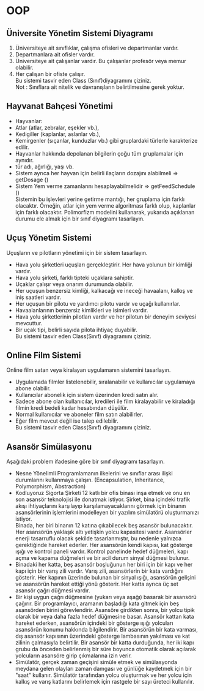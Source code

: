 # OOP  
## Üniversite Yönetim Sistemi Diyagramı  

1. Üniversiteye ait sınıflıklar, çalışma ofisleri ve departmanlar vardır.
2. Departmanlara ait ofisler vardır.
3. Üniversiteye ait çalışanlar vardır. Bu çalışanlar profesör veya memur olabilir.
4. Her çalışan bir ofiste çalışır.  
Bu sistemi tasvir eden Class (Sınıf)diyagramını çiziniz.  
Not : Sınıflara ait nitelik ve davranışların belirtilmesine gerek yoktur.  

## Hayvanat Bahçesi Yönetimi
+ Hayvanlar:
+ Atlar (atlar, zebralar, eşekler vb.),
+ Kedigiller (kaplanlar, aslanlar vb.),
+ Kemirgenler (sıçanlar, kunduzlar vb.) gibi gruplardaki türlerle karakterize edilir.
+ Hayvanlar hakkında depolanan bilgilerin çoğu tüm gruplamalar için aynıdır.
+ tür adı, ağırlığı, yaşı vb.
+ Sistem ayrıca her hayvan için belirli ilaçların dozajını alabilmeli => getDosage ()
+ Sistem Yem verme zamanlarını hesaplayabilmelidir => getFeedSchedule ()  
Sistemin bu işlevleri yerine getirme mantığı, her gruplama için farklı olacaktır. Örneğin, atlar için yem verme algoritması farklı olup, kaplanlar için farklı olacaktır. 
Polimorfizm modelini kullanarak, yukarıda açıklanan durumu ele almak için bir sınıf diyagramı tasarlayın.  

## Uçuş Yönetim Sistemi  
Uçuşların ve pilotların yönetimi için bir sistem tasarlayın.  
+ Hava yolu şirketleri uçuşları gerçekleştirir. Her hava yolunun bir kimliği vardır.
+ Hava yolu şirketi, farklı tipteki uçaklara sahiptir.
+ Uçaklar çalışır veya onarım durumunda olabilir.
+ Her uçuşun benzersiz kimliği, kalkacağı ve ineceği havaalanı, kalkış ve iniş saatleri vardır.
+ Her uçuşun bir pilotu ve yardımcı pilotu vardır ve uçağı kullanırlar.
+ Havaalanlarının benzersiz kimlikleri ve isimleri vardır.
+ Hava yolu şirketlerinin pilotları vardır ve her pilotun bir deneyim seviyesi mevcuttur.
+ Bir uçak tipi, belirli sayıda pilota ihtiyaç duyabilir.  
Bu sistemi tasvir eden Class(Sınıf) diyagramını çiziniz.  

## Online Film Sistemi  
Online film satan veya kiralayan uygulamanın sistemini tasarlayın.
+ Uygulamada filmler listelenebilir, sıralanabilir ve kullanıcılar uygulamaya abone olabilir.
+ Kullanıcılar abonelik için sistem üzerinden kredi satın alır.
+ Sadece abone olan kullanıcılar, kredileri ile film kiralayabilir ve kiraladığı filmin kredi bedeli kadar hesabından düşülür.
+ Normal kullanıcılar ve aboneler film satın alabilirler.
+ Eğer film mevcut değil ise talep edilebilir.    
Bu sistemi tasvir eden Class(Sınıf) diyagramını çiziniz.  

## Asansör Simülasyonu  
Aşağıdaki problem ifadesine göre bir sınıf diyagramı tasarlayın.  
+ Nesne Yönelimli Programlamanın ilkelerini ve sınıflar arası ilişki durumlarını kullanmaya çalışın. (Encapsulation, Inheritance, Polymorphism, Abstraction)  
+ Kodluyoruz Sigorta Şirketi 12 katlı bir ofis binası inşa etmek ve onu en son asansör teknolojisi ile donatmak istiyor. Şirket, bina içindeki trafik akışı ihtiyaçlarını karşılayıp karşılamayacaklarını görmek için binanın asansörlerinin işlemlerini modelleyen bir yazılım simülatörü oluşturmanızı istiyor.  
Binada, her biri binanın 12 katına çıkabilecek beş asansör bulunacaktır. Her asansörün yaklaşık altı yetişkin yolcu kapasitesi vardır. Asansörler enerji tasarruflu olacak şekilde tasarlanmıştır, bu nedenle yalnızca gerektiğinde hareket ederler. Her asansörün kendi kapısı, kat gösterge ışığı ve kontrol paneli vardır. Kontrol panelinde hedef düğmeleri, kapı açma ve kapama düğmeleri ve bir acil durum sinyal düğmesi bulunur.  
+ Binadaki her katta, beş asansör boşluğunun her biri için bir kapı ve her kapı için bir varış zili vardır. Varış zili, asansörlerin bir kata vardığını gösterir. Her kapının üzerinde bulunan bir sinyal ışığı, asansörün gelişini ve asansörün hareket ettiği yönü gösterir. Her katta ayrıca üç set asansör çağrı düğmesi vardır.  
+ Bir kişi uygun çağrı düğmesine (yukarı veya aşağı) basarak bir asansörü çağırır. Bir programlayıcı, aramanın başladığı kata gitmek için beş asansörden birini görevlendirir. Asansöre girdikten sonra, bir yolcu tipik olarak bir veya daha fazla hedef düğmesine basar. Asansör kattan kata hareket ederken, asansörün içindeki bir gösterge ışığı yolcuları asansörün konumu hakkında bilgilendirir. Bir asansörün bir kata varması, dış asansör kapısının üzerindeki gösterge lambasının yakılması ve kat zilinin çalmasıyla belirtilir. Bir asansör bir katta durduğunda, her iki kapı grubu da önceden belirlenmiş bir süre boyunca otomatik olarak açılarak yolcuların asansöre girip çıkmalarına izin verir.  
+ Simülatör, gerçek zaman geçişini simüle etmek ve simülasyonda meydana gelen olayları zaman damgası ve günlüğe kaydetmek için bir "saat" kullanır. Simülatör tarafından yolcu oluşturmak ve her yolcu için kalkış ve varış katlarını belirlemek için rastgele bir sayı üreteci kullanılır.  

